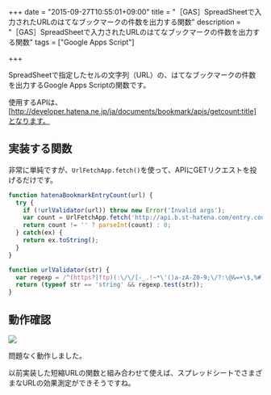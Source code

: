 +++
date = "2015-09-27T10:55:01+09:00"
title = "［GAS］SpreadSheetで入力されたURLのはてなブックマークの件数を出力する関数"
description = "［GAS］SpreadSheetで入力されたURLのはてなブックマークの件数を出力する関数"
tags = ["Google Apps Script"]

+++

SpreadSheetで指定したセルの文字列（URL）の、はてなブックマークの件数を出力するGoogle Apps Scriptの関数です。

使用するAPIは、[http://developer.hatena.ne.jp/ja/documents/bookmark/apis/getcount:title]となります。

## 実装する関数

非常に単純ですが、`UrlFetchApp.fetch()`を使って、APIにGETリクエストを投げるだけです。

```javascript
function hatenaBookmarkEntryCount(url) {
  try {
    if (!urlValidator(url)) throw new Error('Invalid args');
    var count = UrlFetchApp.fetch('http://api.b.st-hatena.com/entry.count?url='+url);
    return count != '' ? parseInt(count) : 0;
  } catch(ex) {
    return ex.toString();
  }
}

function urlValidator(str) {
  var regexp = /^(https?|ftp)(:\/\/[-_.!~*\'()a-zA-Z0-9;\/?:\@&=+\$,%#]+)$/;
  return (typeof str == 'string' && regexp.test(str));
}
```

## 動作確認

![](https://i.gyazo.com/38bf8469b40d7943a175c4909e2a44e4.png)

問題なく動作しました。

以前実装した短縮URLの関数と組み合わせて使えば、スプレッドシートでさまざまなURLの効果測定ができそうですね。

